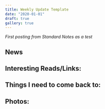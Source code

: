 ```yaml
---
title: Weekly Update Template
date: "2020-01-01"
draft: true
gallery: true
---
```

*First posting from Standard Notes as a test*

## News

## Interesting Reads/Links:

## Things I need to come back to:

## Photos: